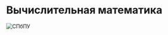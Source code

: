 # Вычислительная математика

![СПбПУ](http://www.spbstu.ru/university/organizational-documents/corporate-identity/identity-files/logo_vert.png)
